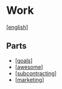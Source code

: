 # Work
[[english]]

## Parts

- [[goals]]
- [[awesome]]
- [[subcontracting]] 
- [[marketing]] 

[//begin]: # "Autogenerated link references for markdown compatibility"
[english]: ../languages/english "English"
[goals]: goals "Goals"
[awesome]: awesome "Awesome List"
[subcontracting]: subcontracting "Sub-Contracting"
[marketing]: marketing "Marketing"
[//end]: # "Autogenerated link references"